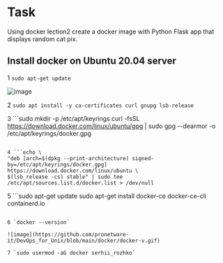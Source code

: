 # Task #
Using docker lection2 create a docker image with Python Flask app that displays random cat pix.



## Install docker on Ubuntu 20.04 server ##

1 `sudo apt-get update`

![image](https://github.com/pronetware-it/DevOps_for_Unix/blob/main/docker/apt-update.gif)

2 `sudo apt install -y ca-certificates curl gnupg lsb-release`

3 ```sudo mkdir -p /etc/apt/keyrings
curl -fsSL https://download.docker.com/linux/ubuntu/gpg | sudo gpg --dearmor -o /etc/apt/keyrings/docker.gpg
```

4 ```echo \
"deb [arch=$(dpkg --print-architecture) signed-by=/etc/apt/keyrings/docker.gpg] https://download.docker.com/linux/ubuntu \
$(lsb_release -cs) stable" | sudo tee /etc/apt/sources.list.d/docker.list > /dev/null
```

5 ```sudo apt-get update
sudo apt-get install docker-ce docker-ce-cli containerd.io
```

6 `docker --version`

![image](https://github.com/pronetware-it/DevOps_for_Unix/blob/main/docker/docker-v.gif) 

7 `sudo usermod -aG docker serhii_rozhko`


